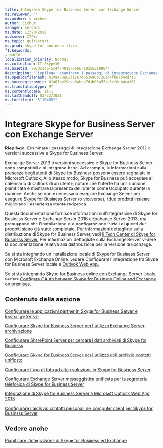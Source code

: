 ```yaml
---
title: Integrare Skype for Business Server con Exchange Server
ms.reviewer: ''
ms.author: v-cichur
author: cichur
manager: serdars
ms.date: 12/20/2018
audience: ITPro
ms.topic: quickstart
ms.prod: skype-for-business-itpro
f1.keywords:
- NOCSH
localization_priority: Normal
ms.collection: IT_Skype16
ms.assetid: 795dc1c6-524f-4012-8b66-103b55198044
description: 'Riepilogo: esaminare i passaggi di integrazione Exchange Server 2016 o Exchange Server 2013 e Skype for Business Server.'
ms.openlocfilehash: b19aa73e62b12674551690b716144fb67b4cd715
ms.sourcegitcommit: 01087be29daa3abce7d3b03a55ba5ef8db4ca161
ms.translationtype: MT
ms.contentlocale: it-IT
ms.lasthandoff: 03/23/2021
ms.locfileid: "51104852"
---
```

# <a name="integrate-skype-for-business-server-with-exchange-server"></a>Integrare Skype for Business Server con Exchange Server

**Riepilogo:** Esaminare i passaggi di integrazione Exchange Server 2013 o versioni successive e Skype for Business Server.

Exchange Server 2013 o versioni successive e Skype for Business Server sono compatibili e si integrano bene. Ad esempio, le informazioni sulla presenza degli utenti di Skype for Business possono essere segnalate in Microsoft Outlook; Allo stesso modo, Skype for Business può accedere al calendario di Outlook di un utente, notare che l'utente ha una riunione pianificata e mostrare la presenza dell'utente come Occupato durante la riunione. Anche se non è necessario eseguire Exchange Server per eseguire Skype for Business Server (o viceversa), i due prodotti insieme migliorano l'esperienza utente reciproca.

Questa documentazione fornisce informazioni sull'integrazione di Skype for Business Server e Exchange Server 2016 o Exchange Server 2013, ma presuppone che l'installazione e la configurazione iniziali di questi due prodotti siano già state completate. Per informazioni dettagliate sulla distribuzione di Skype for Business Server, vedi [il Tech Center di Skype for Business Server.](../../../Hub/index.yml) Per informazioni dettagliate sulla Exchange Server vedere la documentazione relativa alla distribuzione per la versione di Exchange.

Se si sta integrando un'installazione locale di Skype for Business Server con Microsoft Exchange Online, vedere Configurare l'integrazione tra Skype for Business Server locale e [Outlook Web App.](outlook-web-app.md)

Se si sta integrando Skype for Business online con Exchange Server locale, vedere [Configure OAuth between Skype for Business Online and Exchange on premises.](oauth-with-online-and-on-premises.md)

## <a name="in-this-section"></a>Contenuto della sezione

[Configurare le applicazioni partner in Skype for Business Server e Exchange Server](configure-partner-applications.md)

[Configurare Skype for Business Server per l'utilizzo Exchange Server archiviazione](use-exchange-archiving.md)

[Configurare SharePoint Server per cercare i dati archiviati di Skype for Business](sharepoint-to-search-for-archived-data.md)

[Configurare Skype for Business Server per l'utilizzo dell'archivio contatti unificato](use-the-unified-contact-store.md)

[Configurare l'uso di foto ad alta risoluzione in Skype for Business Server](high-resolution-photos.md)

[Configurare Exchange Server messaggistica unificata per la segreteria telefonica di Skype for Business Server](exchangeunified-messaging-for-voice-mail.md)

[Integrazione di Skype for Business Server e Microsoft Outlook Web App 2013](/previous-versions/office/communications/jj688055(v=ocs.16))

[Configurare l'archivio contatti personali nei computer client per Skype for Business Server](personal-contacts-store.md)

## <a name="see-also"></a>Vedere anche

[Pianificare l'integrazione di Skype for Business ed Exchange](../../plan-your-deployment/integrate-with-exchange/integrate-with-exchange.md)
